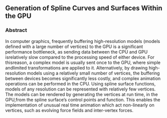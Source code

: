 ## Generation of Spline Curves and Surfaces Within the GPU

### Abstract
In computer graphics, frequently buffering high-resolution models (models defined with a large number of vertices) to the GPU is a significant performance bottleneck, as sending data between the CPU and GPU isrelatively slow compared to the processing speed of either device. For thisreason, a complex model is usually sent once to the GPU, where simple andlimited transformations are applied to it. Alternatively, by drawing high-resolution models using a relatively small number of vertices, the buffering between devices becomes significantly less costly, and complex animation operations can be performed in the CPU. Using spline surface functions, models of any resolution can be represented with relatively few vertices. The models can be rendered by generating the vertices at run time, in the GPU,from the spline surface’s control points and function. This enables the implementation of unusual real time animation which act non-linearly on vertices, such as evolving force fields and inter-vertex forces.
